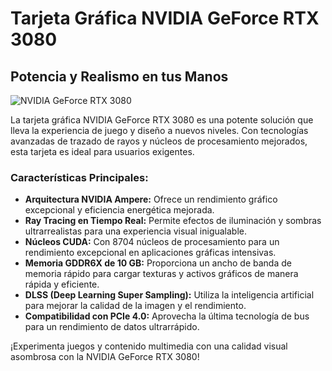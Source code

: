 # Tarjeta Gráfica NVIDIA GeForce RTX 3080

## Potencia y Realismo en tus Manos

![NVIDIA GeForce RTX 3080](https://m.media-amazon.com/images/I/61juKdIql1L.jpg)

La tarjeta gráfica NVIDIA GeForce RTX 3080 es una potente solución que lleva la experiencia de juego y diseño a nuevos niveles. Con tecnologías avanzadas de trazado de rayos y núcleos de procesamiento mejorados, esta tarjeta es ideal para usuarios exigentes.

### Características Principales:

- **Arquitectura NVIDIA Ampere:** Ofrece un rendimiento gráfico excepcional y eficiencia energética mejorada.
- **Ray Tracing en Tiempo Real:** Permite efectos de iluminación y sombras ultrarrealistas para una experiencia visual inigualable.
- **Núcleos CUDA:** Con 8704 núcleos de procesamiento para un rendimiento excepcional en aplicaciones gráficas intensivas.
- **Memoria GDDR6X de 10 GB:** Proporciona un ancho de banda de memoria rápido para cargar texturas y activos gráficos de manera rápida y eficiente.
- **DLSS (Deep Learning Super Sampling):** Utiliza la inteligencia artificial para mejorar la calidad de la imagen y el rendimiento.
- **Compatibilidad con PCIe 4.0:** Aprovecha la última tecnología de bus para un rendimiento de datos ultrarrápido.

¡Experimenta juegos y contenido multimedia con una calidad visual asombrosa con la NVIDIA GeForce RTX 3080!
